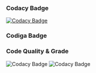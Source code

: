 ### Codacy Badge
[![Codacy Badge](https://app.codacy.com/project/badge/Grade/06d2defc7ccd4f02b866874c4b3c8f9e)](https://www.codacy.com/gh/SuvedhaRenganathan/M2_Embedded/dashboard?utm_source=github.com&amp;utm_medium=referral&amp;utm_content=SuvedhaRenganathan/M2_Embedded&amp;utm_campaign=Badge_Grade)

### Codiga Badge
### Code Quality & Grade
![Codacy Badge](https://api.codiga.io/project/31768/score/svg)   ![Codacy Badge](https://api.codiga.io/project/31768/status/svg)




